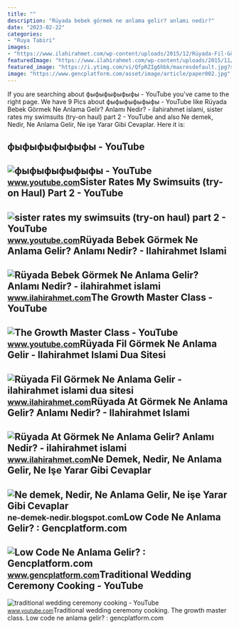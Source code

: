 ```yaml
---
title: ""
description: "Rüyada bebek görmek ne anlama gelir? anlamı nedir?"
date: "2023-02-22"
categories:
- "Ruya Tabiri"
images:
- "https://www.ilahirahmet.com/wp-content/uploads/2015/12/Rüyada-Fil-Görmek-Ne-Anlama-Gelir.jpg"
featuredImage: "https://www.ilahirahmet.com/wp-content/uploads/2015/11/Rüyada-At-Görmek-Ne-Anlama-Gelir.jpg"
featured_image: "https://i.ytimg.com/vi/QfpRZIg6hbk/maxresdefault.jpg?sqp=-oaymwEmCIAKENAF8quKqQMa8AEB-AHSBoAC4AOKAgwIABABGGUgXihHMA8=&amp;rs=AOn4CLBKikq7VDDkIeqQJtca6G1FcFEK5A"
image: "https://www.gencplatform.com/asset/image/article/paper002.jpg"
---
```


If you are searching about фыфыфыфыфыфы - YouTube you've came to the right page. We have 9 Pics about фыфыфыфыфыфы - YouTube like Rüyada Bebek Görmek Ne Anlama Gelir? Anlamı Nedir? - ilahirahmet islami, sister rates my swimsuits (try-on haul) part 2 - YouTube and also Ne demek, Nedir, Ne Anlama Gelir, Ne işe Yarar Gibi Cevaplar. Here it is:

фыфыфыфыфыфы - YouTube
----------------------

 ![фыфыфыфыфыфы - YouTube](https://i.ytimg.com/vi/QfpRZIg6hbk/maxresdefault.jpg?sqp=-oaymwEmCIAKENAF8quKqQMa8AEB-AHSBoAC4AOKAgwIABABGGUgXihHMA8=&rs=AOn4CLBKikq7VDDkIeqQJtca6G1FcFEK5A) <small>www.youtube.com</small>Sister Rates My Swimsuits (try-on Haul) Part 2 - YouTube
--------------------------------------------------------

 ![sister rates my swimsuits (try-on haul) part 2 - YouTube](https://i.ytimg.com/vi/GLt1g-FcFek/maxresdefault.jpg) <small>www.youtube.com</small>Rüyada Bebek Görmek Ne Anlama Gelir? Anlamı Nedir? - Ilahirahmet Islami
-----------------------------------------------------------------------

 ![Rüyada Bebek Görmek Ne Anlama Gelir? Anlamı Nedir? - ilahirahmet islami](https://www.ilahirahmet.com/wp-content/uploads/2015/11/Rüyada-Bebek-Görmek-Ne-Anlama-Gelir.jpg) <small>www.ilahirahmet.com</small>The Growth Master Class - YouTube
---------------------------------

 ![The Growth Master Class - YouTube](https://i.ytimg.com/vi/IiS-OfxICY0/maxresdefault.jpg?sqp=-oaymwEmCIAKENAF8quKqQMa8AEB-AHUBoAC4AOKAgwIABABGEUgXyhlMA8=&rs=AOn4CLA_6yeSvziEerB85umCu51FcFek-g) <small>www.youtube.com</small>Rüyada Fil Görmek Ne Anlama Gelir - Ilahirahmet Islami Dua Sitesi
-----------------------------------------------------------------

 ![Rüyada Fil Görmek Ne Anlama Gelir - ilahirahmet islami dua sitesi](https://www.ilahirahmet.com/wp-content/uploads/2015/12/Rüyada-Fil-Görmek-Ne-Anlama-Gelir.jpg) <small>www.ilahirahmet.com</small>Rüyada At Görmek Ne Anlama Gelir? Anlamı Nedir? - Ilahirahmet Islami
--------------------------------------------------------------------

 ![Rüyada At Görmek Ne Anlama Gelir? Anlamı Nedir? - ilahirahmet islami](https://www.ilahirahmet.com/wp-content/uploads/2015/11/Rüyada-At-Görmek-Ne-Anlama-Gelir.jpg) <small>www.ilahirahmet.com</small>Ne Demek, Nedir, Ne Anlama Gelir, Ne Işe Yarar Gibi Cevaplar
------------------------------------------------------------

 ![Ne demek, Nedir, Ne Anlama Gelir, Ne işe Yarar Gibi Cevaplar](https://2.bp.blogspot.com/-pOxI32MXf1s/UcmTCU-2hxI/AAAAAAAAAL0/tTaoEUV03g0/s1600/Çoklu+Ortam+(Multimedya)+Nedir,+Ne+demektir,+Ne+anlama+gelir,+ne+işe+yarar.jpg) <small>ne-demek-nedir.blogspot.com</small>Low Code Ne Anlama Gelir? : Gencplatform.com
--------------------------------------------

 ![Low Code Ne Anlama Gelir? : Gencplatform.com](https://www.gencplatform.com/asset/image/article/paper002.jpg) <small>www.gencplatform.com</small>Traditional Wedding Ceremony Cooking - YouTube
----------------------------------------------

 ![traditional wedding ceremony cooking - YouTube](https://i.ytimg.com/vi/EgPPL7FCfek/maxres2.jpg?sqp=-oaymwEoCIAKENAF8quKqQMcGADwAQH4Ac4FgAKACooCDAgAEAEYciBEKD8wDw==&rs=AOn4CLCYgCjpzs1g-L94FvIfFMcLZUVfgg) <small>www.youtube.com</small>Traditional wedding ceremony cooking. The growth master class. Low code ne anlama gelir? : gencplatform.com
